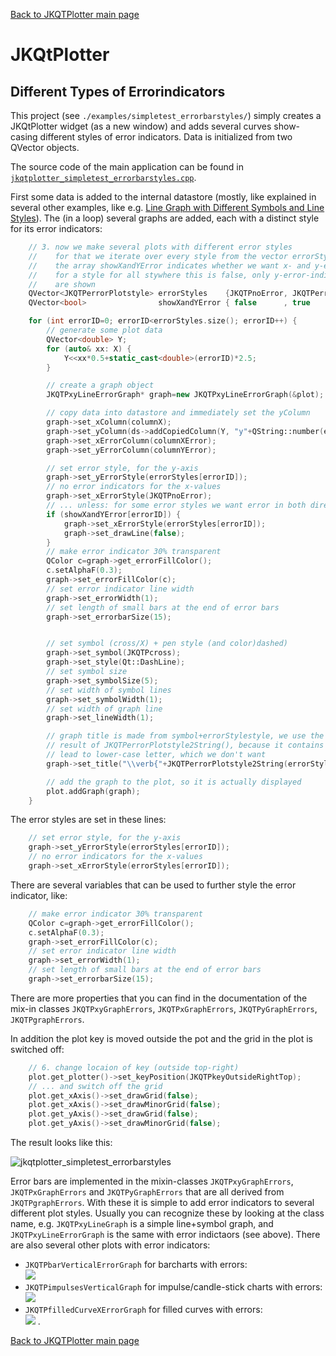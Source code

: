 [Back to JKQTPlotter main page](https://github.com/jkriege2/JKQtPlotter/)

# JKQtPlotter

## Different Types of Errorindicators
This project (see `./examples/simpletest_errorbarstyles/`) simply creates a JKQtPlotter widget (as a new window) and adds several curves show-casing different styles of error indicators. Data is initialized from two QVector<double> objects.

The source code of the main application can be found in  [`jkqtplotter_simpletest_errorbarstyles.cpp`](https://github.com/jkriege2/JKQtPlotter/blob/master/examples/simpletest_errorbarstyles/jkqtplotter_simpletest_errorbarstyles.cpp). 

First some data is added to the internal datastore (mostly, like explained in several other examples, like e.g. [Line Graph with Different Symbols and Line Styles](https://github.com/jkriege2/JKQtPlotter/tree/master/examples/simpletest_symbols_and_styles)). The (in a loop) several graphs are added, each with a distinct style for its error indicators:

```c++
    // 3. now we make several plots with different error styles
    //    for that we iterate over every style from the vector errorStyles
    //    the array showXandYError indicates whether we want x- and y-error
    //    for a style for all stywhere this is false, only y-error-indicators
    //    are shown
	QVector<JKQTPerrorPlotstyle> errorStyles    {JKQTPnoError, JKQTPerrorBars, JKQTPerrorSimpleBars, JKQTPerrorLines, JKQTPerrorPolygons, JKQTPerrorBoxes, JKQTPerrorEllipses, JKQTPerrorBarsPolygons, JKQTPerrorBarsLines, JKQTPerrorSimpleBarsLines, JKQTPerrorSimpleBarsPolygons };
    QVector<bool>                showXandYError { false      , true          , true                , false          , false             , true           , true              , false                 , false              , false                    , false                        };

    for (int errorID=0; errorID<errorStyles.size(); errorID++) {
        // generate some plot data
        QVector<double> Y;
        for (auto& xx: X) {
            Y<<xx*0.5+static_cast<double>(errorID)*2.5;
        }

		// create a graph object
        JKQTPxyLineErrorGraph* graph=new JKQTPxyLineErrorGraph(&plot);

        // copy data into datastore and immediately set the yColumn
        graph->set_xColumn(columnX);
        graph->set_yColumn(ds->addCopiedColumn(Y, "y"+QString::number(errorID)));
        graph->set_xErrorColumn(columnXError);
        graph->set_yErrorColumn(columnYError);

        // set error style, for the y-axis
        graph->set_yErrorStyle(errorStyles[errorID]);
        // no error indicators for the x-values
        graph->set_xErrorStyle(JKQTPnoError);
        // ... unless: for some error styles we want error in both directions
        if (showXandYError[errorID]) {
            graph->set_xErrorStyle(errorStyles[errorID]);
            graph->set_drawLine(false);
        }
        // make error indicator 30% transparent
        QColor c=graph->get_errorFillColor();
        c.setAlphaF(0.3);
        graph->set_errorFillColor(c);
        // set error indicator line width
        graph->set_errorWidth(1);
        // set length of small bars at the end of error bars
        graph->set_errorbarSize(15);


        // set symbol (cross/X) + pen style (and color)dashed)
        graph->set_symbol(JKQTPcross);
        graph->set_style(Qt::DashLine);
        // set symbol size
        graph->set_symbolSize(5);
        // set width of symbol lines
        graph->set_symbolWidth(1);
        // set width of graph line
        graph->set_lineWidth(1);

        // graph title is made from symbol+errorStylestyle, we use the LaTeX instruction \verb around the
        // result of JKQTPerrorPlotstyle2String(), because it contains underscores that would otherwise
        // lead to lower-case letter, which we don't want
        graph->set_title("\\verb{"+JKQTPerrorPlotstyle2String(errorStyles[errorID])+"}");

        // add the graph to the plot, so it is actually displayed
        plot.addGraph(graph);
    }
```

The error styles are set in these lines:
```c++
	// set error style, for the y-axis
	graph->set_yErrorStyle(errorStyles[errorID]);
	// no error indicators for the x-values
	graph->set_xErrorStyle(errorStyles[errorID]);
```

There are several variables that can be used to further style the error indicator, like:
```c++
	// make error indicator 30% transparent
	QColor c=graph->get_errorFillColor();
	c.setAlphaF(0.3);
	graph->set_errorFillColor(c);
	// set error indicator line width
	graph->set_errorWidth(1);
	// set length of small bars at the end of error bars
	graph->set_errorbarSize(15);
```

There are more properties that you can find in the documentation of the mix-in classes `JKQTPxyGraphErrors`, `JKQTPxGraphErrors`, `JKQTPyGraphErrors`, `JKQTPgraphErrors`.

In addition the plot key is moved outside the pot and the grid in the plot is switched off:
```c++
    // 6. change locaion of key (outside top-right)
    plot.get_plotter()->set_keyPosition(JKQTPkeyOutsideRightTop);
    // ... and switch off the grid
    plot.get_xAxis()->set_drawGrid(false);
    plot.get_xAxis()->set_drawMinorGrid(false);
    plot.get_yAxis()->set_drawGrid(false);
    plot.get_yAxis()->set_drawMinorGrid(false);
```

The result looks like this:

![jkqtplotter_simpletest_errorbarstyles](https://raw.githubusercontent.com/jkriege2/JKQtPlotter/master/screenshots/jkqtplotter_simpletest_errorbarstyles.png)

Error bars are implemented in the mixin-classes `JKQTPxyGraphErrors`, `JKQTPxGraphErrors` and `JKQTPyGraphErrors` that are all derived from `JKQTPgraphErrors`. With these it is simple to add error indicators to several different plot styles. Usually you can recognize these by looking at the class name, e.g. `JKQTPxyLineGraph` is a simple line+symbol graph, and `JKQTPxyLineErrorGraph` is the same with error indictaors (see above). There are also several other plots with error indicators:
  - `JKQTPbarVerticalErrorGraph` for barcharts with errors:<br>![](https://raw.githubusercontent.com/jkriege2/JKQtPlotter/master/screenshots/jkqtplotter_simpletest_errorbarstyles_barcharts.png)
  - `JKQTPimpulsesVerticalGraph` for impulse/candle-stick charts with errors:<br>![](https://raw.githubusercontent.com/jkriege2/JKQtPlotter/master/screenshots/jkqtplotter_simpletest_errorbarstyles_impulses.png)
  - `JKQTPfilledCurveXErrorGraph` for filled curves with errors:<br>![](https://raw.githubusercontent.com/jkriege2/JKQtPlotter/master/screenshots/jkqtplotter_simpletest_errorbarstyles_filledcurves.png)
.


[Back to JKQTPlotter main page](https://github.com/jkriege2/JKQtPlotter/)